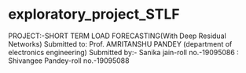 # exploratory_project_STLF
PROJECT:-SHORT TERM LOAD FORECASTING(With Deep Residual Networks)
Submitted to: Prof. AMRITANSHU PANDEY (department of electronics engineering)
Submitted by:- Sanika jain-roll no.-19095086 : Shivangee Pandey-roll no.-19095088
